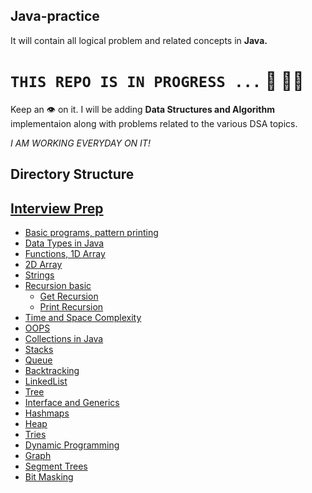 ## Java-practice

It will contain all logical problem and related concepts in **Java.** 

# ``` THIS REPO IS IN PROGRESS ... ``` 🚀 👨‍💻

Keep an 👁️ on it. I will be adding **Data Structures and Algorithm** implementaion along with problems related to the various DSA topics. 

*I AM WORKING EVERYDAY ON IT!*

## Directory Structure
## [Interview Prep](https://github.com/NirmalSilwal/Data-Structure-and-Algorithm-Java-interview-kit/tree/master/Interview%20Prep)
 - [Basic programs, pattern printing](https://github.com/NirmalSilwal/Data-Structure-and-Algorithm-Java-interview-kit/tree/master/Interview%20Prep/section1_basic)
 - [Data Types in Java](https://github.com/NirmalSilwal/Data-Structure-and-Algorithm-Java-interview-kit/tree/master/Interview%20Prep/section2_dataTypes)
 - [Functions, 1D Array](https://github.com/NirmalSilwal/Data-Structure-and-Algorithm-Java-interview-kit/tree/master/Interview%20Prep/section3_Function_1DArray)
 - [2D Array](https://github.com/NirmalSilwal/Data-Structure-and-Algorithm-Java-interview-kit/tree/master/Interview%20Prep/section4_2DArray)
 - [Strings](https://github.com/NirmalSilwal/Data-Structure-and-Algorithm-Java-interview-kit/tree/master/Interview%20Prep/section5_Strings)
 - [Recursion basic](https://github.com/NirmalSilwal/Data-Structure-and-Algorithm-Java-interview-kit/tree/master/Interview%20Prep/section6_Recursion)
    - [Get Recursion](https://github.com/NirmalSilwal/Data-Structure-and-Algorithm-Java-interview-kit/tree/master/Interview%20Prep/section7_GetRecursion) 
    - [Print Recursion](https://github.com/NirmalSilwal/Data-Structure-and-Algorithm-Java-interview-kit/tree/master/Interview%20Prep/section8_PrintRecursion)
 - [Time and Space Complexity](https://github.com/NirmalSilwal/Data-Structure-and-Algorithm-Java-interview-kit/tree/master/Interview%20Prep/section9_Time_Space_Complexity)
 - [OOPS](https://github.com/NirmalSilwal/Data-Structure-and-Algorithm-Java-interview-kit/tree/master/Interview%20Prep/OOPS)
 - [Collections in Java](https://github.com/NirmalSilwal/Data-Structure-and-Algorithm-Java-interview-kit/tree/master/Interview%20Prep/collections)
 - [Stacks](https://github.com/NirmalSilwal/Data-Structure-and-Algorithm-Java-interview-kit/tree/master/Interview%20Prep/section10_Stacks)
 - [Queue](https://github.com/NirmalSilwal/Data-Structure-and-Algorithm-Java-interview-kit/tree/master/Interview%20Prep/section11_Queue)
 - [Backtracking](https://github.com/NirmalSilwal/Data-Structure-and-Algorithm-Java-interview-kit/tree/master/Interview%20Prep/section12_Backtracking)
 - [LinkedList](https://github.com/NirmalSilwal/Data-Structure-and-Algorithm-Java-interview-kit/tree/master/Interview%20Prep/section13_LinkedList)
 - [Tree](https://github.com/NirmalSilwal/Data-Structure-and-Algorithm-Java-interview-kit/tree/master/Interview%20Prep/section14_Tree)
 - [Interface and Generics](https://github.com/NirmalSilwal/Data-Structure-and-Algorithm-Java-interview-kit/tree/master/Interview%20Prep/section15_InterfaceAndGenerics)
 - [Hashmaps](https://github.com/NirmalSilwal/Data-Structure-and-Algorithm-Java-interview-kit/tree/master/Interview%20Prep/section16_Hashmap)
 - [Heap](https://github.com/NirmalSilwal/Data-Structure-and-Algorithm-Java-interview-kit/tree/master/Interview%20Prep/section17_Heap)
 - [Tries](https://github.com/NirmalSilwal/Data-Structure-and-Algorithm-Java-interview-kit/tree/master/Interview%20Prep/section18_Tries)
 - [Dynamic Programming](https://github.com/NirmalSilwal/Data-Structure-and-Algorithm-Java-interview-kit/tree/master/Interview%20Prep/section19_DynamicProgramming)
 - [Graph](https://github.com/NirmalSilwal/Data-Structure-and-Algorithm-Java-interview-kit/tree/master/Interview%20Prep/section20_Graph)
 - [Segment Trees](https://github.com/NirmalSilwal/Data-Structure-and-Algorithm-Java-interview-kit/tree/master/Interview%20Prep/section21_SegmentTrees)
 - [Bit Masking](https://github.com/NirmalSilwal/Data-Structure-and-Algorithm-Java-interview-kit/tree/master/Interview%20Prep/section22_BitMasking)
